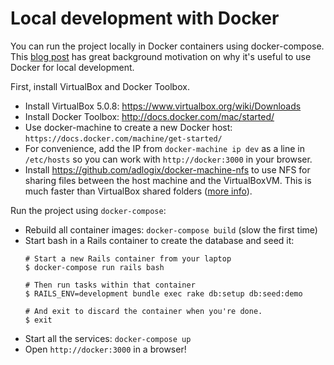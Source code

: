 # Local development with Docker

You can run the project locally in Docker containers using docker-compose.  This [blog post](http://www.ybrikman.com/writing/2015/05/19/docker-osx-dev/) has great background motivation on why it's useful to use Docker for local development.

First, install VirtualBox and Docker Toolbox.

  - Install VirtualBox 5.0.8: https://www.virtualbox.org/wiki/Downloads
  - Install Docker Toolbox: http://docs.docker.com/mac/started/
  - Use docker-machine to create a new Docker host: `https://docs.docker.com/machine/get-started/`
  - For convenience, add the IP from `docker-machine ip dev` as a line in `/etc/hosts` so you can work with `http://docker:3000` in your browser.
  - Install https://github.com/adlogix/docker-machine-nfs to use NFS for sharing files between the host machine and the VirtualBoxVM.  This is much faster than VirtualBox shared folders ([more info](https://github.com/codeforamerica/somerville-teacher-tool/pull/336#issuecomment-158441877)).

Run the project using `docker-compose`:
  - Rebuild all container images: `docker-compose build` (slow the first time)
  - Start bash in a Rails container to create the database and seed it:
    ```
    # Start a new Rails container from your laptop
    $ docker-compose run rails bash

    # Then run tasks within that container
    $ RAILS_ENV=development bundle exec rake db:setup db:seed:demo

    # And exit to discard the container when you're done.
    $ exit
    ```
  - Start all the services: `docker-compose up`
  - Open `http://docker:3000` in a browser!
